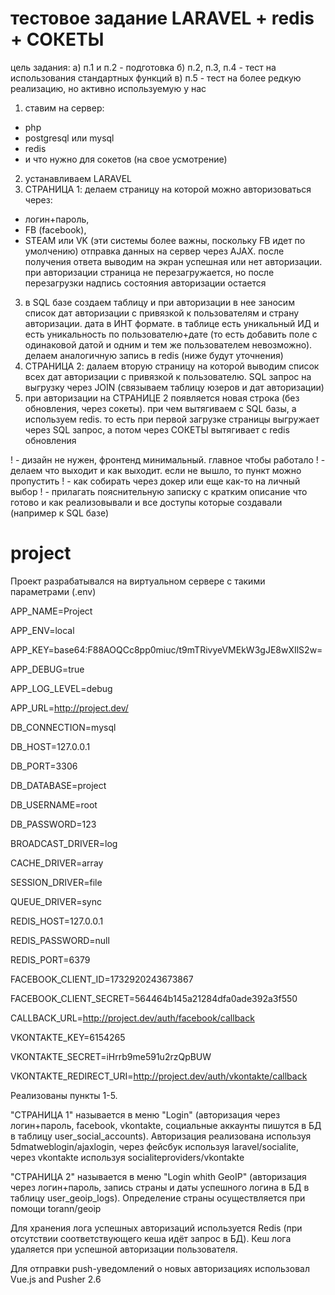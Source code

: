 # тестовое задание LARAVEL + redis + СОКЕТЫ
цель задания:
а) п.1 и п.2 - подготовка
б) п.2, п.3, п.4 - тест на использования стандартных функций
в) п.5 - тест на более редкую реализацию, но активно используемую у нас


1) ставим на сервер:
- php
- postgresql или mysql
- redis
- и что нужно для сокетов (на свое усмотрение)
2) устанавливаем LARAVEL
3) СТРАНИЦА 1: делаем страницу на которой можно авторизоваться через:
- логин+пароль, 
- FB (facebook), 
- STEAM или VK (эти системы более важны, поскольку FB идет по умолчению)
отправка данных на сервер через AJAX. после получения ответа выводим на экран успешная или нет авторизации. при авторизации страница не перезагружается, но после перезагрузки надпись состояния авторизации остается
3) в SQL базе создаем таблицу и при авторизации в нее заносим список дат авторизации с привязкой к пользователям и страну авторизации. дата в ИНТ формате. в таблице есть уникальный ИД и есть уникальность по пользователю+дате (то есть добавить поле с одинаковой датой и одним и тем же пользователем невозможно). делаем аналогичную запись в redis (ниже будут уточнения)
4) СТРАНИЦА 2: далаем вторую страницу на которой выводим список всех дат авторизации с привязкой к пользователю. SQL запрос на выгрузку через JOIN (связываем таблицу юзеров и дат авторизации)
5) при авторизации на СТРАНИЦЕ 2 появляется новая строка (без обновления, через сокеты). при чем вытягиваем с SQL базы, а используем redis. то есть при первой загрузке страницы выгружает через SQL запрос, а потом через СОКЕТЫ вытягивает с redis обновления

! - дизайн не нужен, фронтенд минимальный. главное чтобы работало
! - делаем что выходит и как выходит. если не вышло, то пункт можно пропустить
! - как собирать через докер или еще как-то на личный выбор
! - прилагать пояснительную записку с кратким описание что готово и как реализовывали и все доступы которые создавали (например к SQL базе)

# project

Проект разрабатывался на виртуальном сервере с такими параметрами (.env)

APP_NAME=Project

APP_ENV=local

APP_KEY=base64:F88AOQCc8pp0miuc/t9mTRivyeVMEkW3gJE8wXIlS2w=

APP_DEBUG=true

APP_LOG_LEVEL=debug

APP_URL=http://project.dev/


DB_CONNECTION=mysql

DB_HOST=127.0.0.1

DB_PORT=3306

DB_DATABASE=project

DB_USERNAME=root

DB_PASSWORD=123


BROADCAST_DRIVER=log

CACHE_DRIVER=array

SESSION_DRIVER=file

QUEUE_DRIVER=sync


REDIS_HOST=127.0.0.1

REDIS_PASSWORD=null

REDIS_PORT=6379


FACEBOOK_CLIENT_ID=1732920243673867

FACEBOOK_CLIENT_SECRET=564464b145a21284dfa0ade392a3f550

CALLBACK_URL=http://project.dev/auth/facebook/callback


VKONTAKTE_KEY=6154265

VKONTAKTE_SECRET=iHrrb9me591u2rzQpBUW

VKONTAKTE_REDIRECT_URI=http://project.dev/auth/vkontakte/callback


Реализованы пункты 1-5.

"СТРАНИЦА 1" называется в меню "Login" (авторизация через логин+пароль, facebook, vkontakte, социальные аккаунты пишутся в БД в таблицу user_social_accounts). Авторизация реализована используя 5dmatweblogin/ajaxlogin, через фейсбук используя laravel/socialite, через vkontakte используя socialiteproviders/vkontakte

"СТРАНИЦА 2" называется в меню "Login whith GeoIP" (авторизация через логин+пароль, запись страны и даты успешного логина в БД в таблицу user_geoip_logs). Определение страны осуществляется при помощи torann/geoip

Для хранения лога успешных авторизаций используется Redis (при отсутствии соответствующего кеша идёт запрос в БД). Кеш лога удаляется при успешной авторизации пользователя.

Для отправки push-уведомлений о новых авторизациях использовал Vue.js and Pusher 2.6

